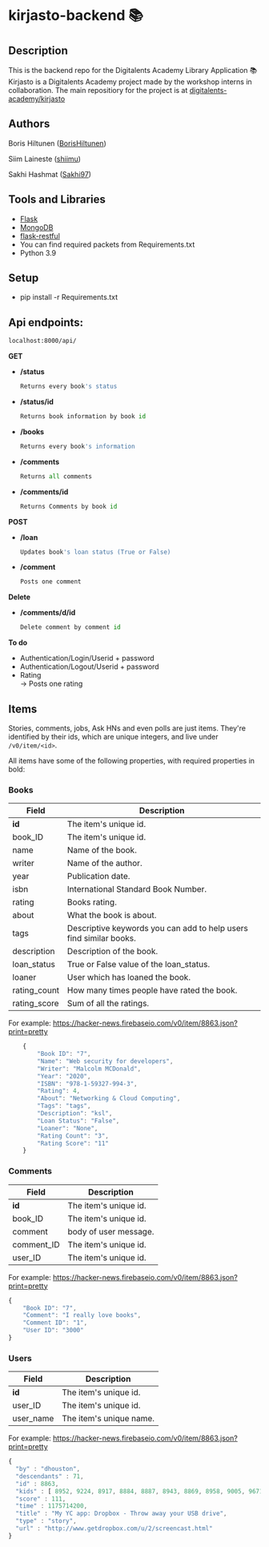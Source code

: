 # kirjasto-backend 📚

## Description
This is the backend repo for the Digitalents Academy Library Application 📚 Kirjasto is a Digitalents Academy project made by the workshop interns in collaboration. The main repositiory for the project is at [digitalents-academy/kirjasto](https://github.com/digitalents-academy/kirjasto)

## Authors
Boris Hiltunen ([BorisHiltunen](https://github.com/BorisHiltunen))

Siim Laineste ([shiimu](https://github.com/shiimu))

Sakhi Hashmat ([Sakhi97](https://github.com/Sakhi97))

## Tools and Libraries
- [Flask](https://flask.palletsprojects.com/en/2.0.x/)
- [MongoDB](https://www.mongodb.com/)
- [flask-restful](https://flask-restful.readthedocs.io/en/latest/)
- You can find required packets from Requirements.txt
- Python 3.9

## Setup
- pip install -r Requirements.txt

## Api endpoints:

```html 
localhost:8000/api/
```

<b>GET</b>
  - **/status**
    ```python 
    Returns every book's status
    ```
  - **/status/id**
    ```python 
    Returns book information by book id
    ```
  - **/books**
    ```python 
    Returns every book's information
    ```
  - **/comments**
    ```python 
    Returns all comments
    ```
  - **/comments/id**
    ```python 
    Returns Comments by book id
    ```
    
<b>POST</b>
  - **/loan**
    ```python 
    Updates book's loan status (True or False)
    ```
  - **/comment**
    ```python 
    Posts one comment
    ```
<b>Delete</b>
  - **/comments/d/id**
    ```python 
    Delete comment by comment id
    ```
    
<b>To do</b>
- Authentication/Login/Userid + password
- Authentication/Logout/Userid + password
- Rating </br>
-> Posts one rating

## Items

Stories, comments, jobs, Ask HNs and even polls are just items. They're identified by their ids, which are unique integers, and live under `/v0/item/<id>`.

All items have some of the following properties, with required properties in bold:

### Books

Field | Description
------|------------
**id** | The item's unique id.
book_ID | The item's unique id.
name | Name of the book.
writer | Name of the author.
year | Publication date.
isbn | International Standard Book Number.
rating | Books rating.
about | What the book is about.
tags | Descriptive keywords you can add to help users find similar books.
description | Description of the book.
loan_status | True or False value of the loan_status.
loaner | User which has loaned the book.
rating_count | How many times people have rated the book.
rating_score | Sum of all the ratings.

For example: https://hacker-news.firebaseio.com/v0/item/8863.json?print=pretty

```javascript
    {
        "Book ID": "7",
        "Name": "Web security for developers",
        "Writer": "Malcolm MCDonald",
        "Year": "2020",
        "ISBN": "978-1-59327-994-3",
        "Rating": 4,
        "About": "Networking & Cloud Computing",
        "Tags": "tags",
        "Description": "ksl",
        "Loan Status": "False",
        "Loaner": "None",
        "Rating Count": "3",
        "Rating Score": "11"
    }
```

### Comments

Field | Description
------|------------
**id** | The item's unique id.
book_ID | The item's unique id.
comment | body of user message.
comment_ID | The item's unique id.
user_ID | The item's unique id.

For example: https://hacker-news.firebaseio.com/v0/item/8863.json?print=pretty

```javascript
{
    "Book ID": "7",
    "Comment": "I really love books",
    "Comment ID": "1",
    "User ID": "3000"
}
```

### Users

Field | Description
------|------------
**id** | The item's unique id.
user_ID | The item's unique id.
user_name | The item's unique name.


For example: https://hacker-news.firebaseio.com/v0/item/8863.json?print=pretty

```javascript
{
  "by" : "dhouston",
  "descendants" : 71,
  "id" : 8863,
  "kids" : [ 8952, 9224, 8917, 8884, 8887, 8943, 8869, 8958, 9005, 9671, 8940, 9067, 8908, 9055, 8865, 8881, 8872, 8873, 8955, 10403, 8903, 8928, 9125, 8998, 8901, 8902, 8907, 8894, 8878, 8870, 8980, 8934, 8876 ],
  "score" : 111,
  "time" : 1175714200,
  "title" : "My YC app: Dropbox - Throw away your USB drive",
  "type" : "story",
  "url" : "http://www.getdropbox.com/u/2/screencast.html"
}
```
